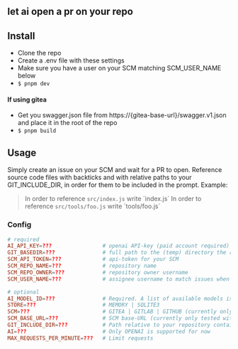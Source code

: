 ## let ai open a pr on your repo


## Install
- Clone the repo
- Create a .env file with these settings
- Make sure you have a user on your SCM matching SCM_USER_NAME below
- `$ pnpm dev`

#### If using gitea
- Get you swagger.json file from https://{gitea-base-url}/swagger.v1.json and place it in the root of the repo
- `$ pnpm build` 




## Usage
Simply create an issue on your SCM and wait for a PR to open. 
Reference source code files with backticks and with relative paths to your GIT_INCLUDE_DIR, in order for them to be included in the prompt.
Example:

> In order to reference `src/index.js`
> write \`index.js\`
> In order to reference `src/tools/foo.js`
> write \`tools/foo.js\`


### Config

```conf
# required
AI_API_KEY=???                # openai API-key (paid account required)
GIT_BASEDIR=???               # full path to the (temp) directory the repo should be clone into
SCM_API_TOKEN=???             # api-token for your SCM
SCM_REPO_NAME=???             # repository name 
SCM_REPO_OWNER=???            # repository owner username 
SCM_USER_NAME=???             # assignee username to match issues when polling

# optional
AI_MODEL_ID=???               # Required. A list of available models is printed to the console if omitted
STORE=???                     # MEMORY | SQLITE3
SCM=???                       # GITEA | GITLAB | GITHUB (currently only tested with GITEA)
SCM_BASE_URL=???              # SCM base-URL (currently only tested with GITEA)
GIT_INCLUDE_DIR=???           # Path relative to your repository containing source code (Usually /src)
AI=???                        # Only OPENAI is supported for now
MAX_REQUESTS_PER_MINUTE=???   # Limit requests 
```